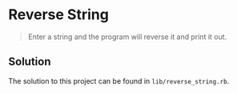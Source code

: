 # Reverse String

> Enter a string and the program will reverse it and print it out.

## Solution

The solution to this project can be found in `lib/reverse_string.rb`.
